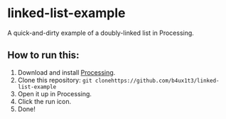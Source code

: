 # linked-list-example
A quick-and-dirty example of a doubly-linked list in Processing.

## How to run this:
1. Download and install [Processing](https://processing.org/download/).
2. Clone this repository: `git clonehttps://github.com/b4ux1t3/linked-list-example`
3. Open it up in Processing.
4. Click the run icon.
5. Done!

